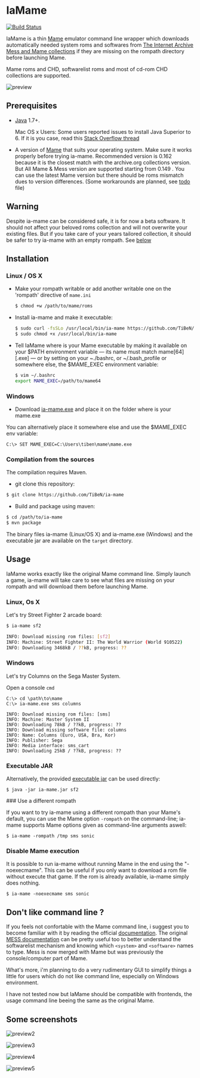 IaMame
======

[![Build
Status](https://travis-ci.org/TiBeN/ia-mame.svg?branch=master)](https://travis-ci.org/TiBeN/ia-mame)

IaMame is a thin [Mame](http://mamedev.org/) emulator command line wrapper 
which downloads automatically needed system roms and softwares from 
[The Internet 
Archive Mess and Mame collections](https://archive.org/details/messmame) 
if they are missing on the rompath directory before launching Mame.

Mame roms and CHD, softwarelist roms and most of cd-rom CHD collections are
supported.

![preview](./doc/screenshot.png)

Prerequisites
-------------

- [Java](https://www.java.com/fr/download/) 1.7+. 

  Mac OS x Users: Some users reported issues to install Java Superior to 6. 
  If it is you case, read this [Stack Overflow 
thread](http://stackoverflow.com/questions/12757558/installed-java-7-on-mac-os-x-but-terminal-is-still-using-version-6)

- A version of [Mame](http://mamedev.org/release.php) that suits your 
  operating system. Make sure it works properly before trying ia-mame.
  Recommended version is 0.162 because it is the closest match with the 
  archive.org collections version. But All Mame & Mess version are 
  supported starting from 0.149 . You can use the latest Mame version
  but there should be roms mismatch dues to version differences.
  (Some workarounds are planned, see [todo](TODO.md) file)

Warning
-------

Despite ia-mame can be considered safe, it is for now a beta software.
It should not affect your beloved roms collection and will not overwrite
your existing files. But if you take care of your years tailored
collection, it should be safer to try ia-mame with an empty rompath. See
[below](https://github.com/TiBeN/ia-mame#use-a-different-rompath)

Installation
------------

### Linux / OS X

- Make your rompath writable or add another writable one on the 'rompath' 
  directive of `mame.ini`

  ```bash 
  $ chmod +w /path/to/mame/roms
  ```

- Install ia-mame and make it executable: 

  ```bash 
  $ sudo curl -fsSLo /usr/local/bin/ia-mame https://github.com/TiBeN/ia-mame/releases/download/0.7/ia-mame
  $ sudo chmod +x /usr/local/bin/ia-mame
  ```

- Tell IaMame where is your Mame executable by making it available on your 
  $PATH environment variable — its name must match mame[64][.exe] — or by 
  setting on your ~./bashrc, or ~/.bash\_profile or somewhere else, 
  the $MAME_EXEC environment variable:

  ```bash
  $ vim ~/.bashrc
  export MAME_EXEC=/path/to/mame64
  ```

### Windows

- Download
  [ia-mame.exe](https://github.com/TiBeN/ia-mame/releases/download/0.8/ia-mame.exe) and place it on the folder where is your mame.exe

You can alternatively place it somewhere else and use the $MAME\_EXEC env
variable:

```batch
C:\> SET MAME_EXEC=C:\Users\tiben\mame\mame.exe
```

### Compilation from the sources

The compilation requires Maven.

- git clone this repository:

```bash
$ git clone https://github.com/TiBeN/ia-mame
```

- Build and package using maven:

```bash
$ cd /path/to/ia-mame
$ mvn package
```

The binary files ia-mame (Linux/OS X) and ia-mame.exe (Windows) and the
executable jar are available on the `target` directory.

Usage
-----

IaMame works exactly like the original Mame command line. Simply launch a
game, ia-mame will take care to see what files are missing on your rompath
and will download them before launching Mame.

### Linux, Os X

Let's try Street Fighter 2 arcade board:

```bash
$ ia-mame sf2

INFO: Download missing rom files: [sf2]
INFO: Machine: Street Fighter II: The World Warrior (World 910522)
INFO: Downloading 3468kB / ??kB, progress: ??
```

### Windows 

Let's try Columns on the Sega Master System.

Open a console `cmd`

```batch
C:\> cd \path\to\mame
C:\> ia-mame.exe sms columns

INFO: Download missing rom files: [sms]
INFO: Machine: Master System II
INFO: Downloading 78kB / ??kB, progress: ??
INFO: Download missing software file: columns
INFO: Name: Columns (Euro, USA, Bra, Kor)
INFO: Publisher: Sega
INFO: Media interface: sms_cart
INFO: Downloading 25kB / ??kB, progress: ??
```

### Executable JAR

Alternatively, the provided 
[executable
jar](https://github.com/TiBeN/ia-mame/releases/download/0.7/ia-mame.jar) 
can be used directly:

```
$ java -jar ia-mame.jar sf2
```

### Use a different rompath

If you want to try ia-mame using a different rompath than your Mame's default,
you can use the Mame option `-rompath` on the command-line; ia-mame supports 
Mame options given as command-line arguments aswell:

```
$ ia-mame -rompath /tmp sms sonic
```

### Disable Mame execution

It is possible to run ia-mame without running Mame in the end using the 
"-noexecmame". This can be
useful if you only want to download a rom file without execute that game.
If the rom is already available, ia-mame simply does nothing.

```
$ ia-mame -noexecmame sms sonic
```

Don't like command line ?
-------------------------

If you feels not confortable with the Mame command line, i suggest you to
become familiar with it by reading the official 
[documentation](http://docs.mamedev.org/). The original [MESS
documentation](http://www.mess.org/mess/howto) can be pretty useful too to 
better understand the softwarelist mechanism and knowing which `<system>` 
and `<software>` names to type. Mess is now merged with Mame but was 
previously the console/computer part of Mame. 

What's more, i'm planning to do a very rudimentary GUI to simplify things a
little for users which do not like command line, especially on Windows
environment.

I have not tested now but IaMame should be compatible with frontends, the
usage command line beeing the same as the original Mame.

Some screenshots
----------------

![preview2](./doc/screenshot2.png)

![preview3](./doc/screenshot3.png)

![preview4](./doc/screenshot4.png)

![preview5](./doc/screenshot5.png)
